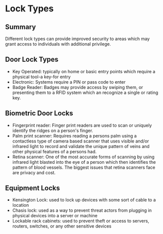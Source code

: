 # Lock Types

## Summary

Different lock types can provide improved security to areas which may grant access to individuals with additional privilege.

## Door Lock Types

- Key Operated: typically on home or basic entry points which require a physical tool-a key-for entry
- Electronic: Systems require a PIN or pass code to enter
- Badge Reader: Badges may provide access by swiping them, or presenting them to a RFID system which an recognize a single or rating key.

## Biometric Door Locks

- Fingerprint reader: Finger print readers are used to scan or uniquely identify the ridges on a person's finger.
- Palm print scanner: Requires reading a persons palm using a contactless type of camera based scanner that uses visible and/or infrared light to record and validate the unique pattern of veins and other physical features of a persons had.
- Retina scanner: One of the most accurate forms of scanning by using infrared light blasted into the eye of a person which then identifies the pattern of blood vessels. The biggest issues that retina scanners face are privacy and cost.


## Equipment Locks

- Kensington Lock: used to lock up devices with some sort of cable to a location
- Chasis lock: used as a way to prevent threat actors from plugging in physical devices into a server or machine
- Lockable rack cabinets: used to prevent theft or access to servers, routers, switches, or any other sensitive devices
